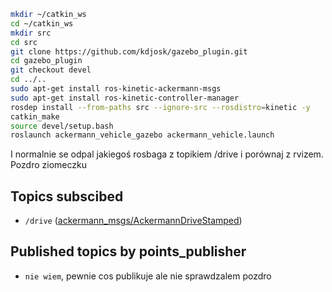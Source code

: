
```bash
mkdir ~/catkin_ws
cd ~/catkin_ws
mkdir src
cd src
git clone https://github.com/kdjosk/gazebo_plugin.git
cd gazebo_plugin
git checkout devel
cd ../..
sudo apt-get install ros-kinetic-ackermann-msgs
sudo apt-get install ros-kinetic-controller-manager
rosdep install --from-paths src --ignore-src --rosdistro=kinetic -y
catkin_make
source devel/setup.bash
roslaunch ackermann_vehicle_gazebo ackermann_vehicle.launch
```
I normalnie se odpal jakiegoś rosbaga z topikiem /drive i porównaj z rvizem. Pozdro ziomeczku
## Topics subscibed
- `/drive` ([ackermann_msgs/AckermannDriveStamped](http://docs.ros.org/jade/api/ackermann_msgs/html/msg/AckermannDriveStamped.html))
## Published topics by points_publisher
- `nie wiem`, pewnie cos publikuje ale nie sprawdzalem pozdro
